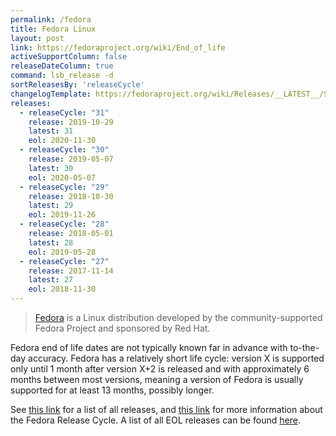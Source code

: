 ```yaml
---
permalink: /fedora
title: Fedora Linux
layout: post
link: https://fedoraproject.org/wiki/End_of_life
activeSupportColumn: false
releaseDateColumn: true
command: lsb_release -d
sortReleasesBy: 'releaseCycle'
changelogTemplate: https://fedoraproject.org/wiki/Releases/__LATEST__/Schedule
releases:
  - releaseCycle: "31"
    release: 2019-10-29
    latest: 31
    eol: 2020-11-30
  - releaseCycle: "30"
    release: 2019-05-07
    latest: 30
    eol: 2020-05-07
  - releaseCycle: "29"
    release: 2018-10-30
    latest: 29
    eol: 2019-11-26
  - releaseCycle: "28"
    release: 2018-05-01
    latest: 28
    eol: 2019-05-28
  - releaseCycle: "27"
    release: 2017-11-14
    latest: 27
    eol: 2018-11-30
---
```


> [Fedora](https://getfedora.org/) is a Linux distribution developed by the community-supported Fedora Project and sponsored by Red Hat.

Fedora end of life dates are not typically known far in advance with to-the-day accuracy. Fedora has a relatively short life cycle: version X is supported only until 1 month after version X+2 is released and with approximately 6 months between most versions, meaning a version of Fedora is usually supported for at least 13 months, possibly longer.

See [this link](https://fedoraproject.org/wiki/Releases) for a list of all releases, and [this link](https://fedoraproject.org/wiki/Fedora_Release_Life_Cycle) for more information about the Fedora Release Cycle. A list of all EOL releases can be found [here](https://fedoraproject.org/wiki/End_of_life).
